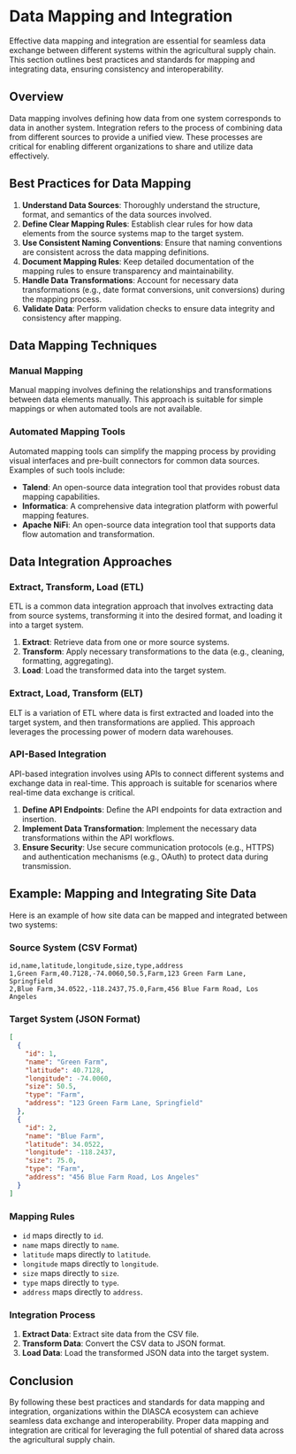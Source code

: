 
# Data Mapping and Integration

Effective data mapping and integration are essential for seamless data exchange between different systems within the agricultural supply chain. This section outlines best practices and standards for mapping and integrating data, ensuring consistency and interoperability.

## Overview

Data mapping involves defining how data from one system corresponds to data in another system. Integration refers to the process of combining data from different sources to provide a unified view. These processes are critical for enabling different organizations to share and utilize data effectively.

## Best Practices for Data Mapping

1. **Understand Data Sources**: Thoroughly understand the structure, format, and semantics of the data sources involved.
2. **Define Clear Mapping Rules**: Establish clear rules for how data elements from the source systems map to the target system.
3. **Use Consistent Naming Conventions**: Ensure that naming conventions are consistent across the data mapping definitions.
4. **Document Mapping Rules**: Keep detailed documentation of the mapping rules to ensure transparency and maintainability.
5. **Handle Data Transformations**: Account for necessary data transformations (e.g., date format conversions, unit conversions) during the mapping process.
6. **Validate Data**: Perform validation checks to ensure data integrity and consistency after mapping.

## Data Mapping Techniques

### Manual Mapping

Manual mapping involves defining the relationships and transformations between data elements manually. This approach is suitable for simple mappings or when automated tools are not available.

### Automated Mapping Tools

Automated mapping tools can simplify the mapping process by providing visual interfaces and pre-built connectors for common data sources. Examples of such tools include:

- **Talend**: An open-source data integration tool that provides robust data mapping capabilities.
- **Informatica**: A comprehensive data integration platform with powerful mapping features.
- **Apache NiFi**: An open-source data integration tool that supports data flow automation and transformation.

## Data Integration Approaches

### Extract, Transform, Load (ETL)

ETL is a common data integration approach that involves extracting data from source systems, transforming it into the desired format, and loading it into a target system.

1. **Extract**: Retrieve data from one or more source systems.
2. **Transform**: Apply necessary transformations to the data (e.g., cleaning, formatting, aggregating).
3. **Load**: Load the transformed data into the target system.

### Extract, Load, Transform (ELT)

ELT is a variation of ETL where data is first extracted and loaded into the target system, and then transformations are applied. This approach leverages the processing power of modern data warehouses.

### API-Based Integration

API-based integration involves using APIs to connect different systems and exchange data in real-time. This approach is suitable for scenarios where real-time data exchange is critical.

1. **Define API Endpoints**: Define the API endpoints for data extraction and insertion.
2. **Implement Data Transformation**: Implement the necessary data transformations within the API workflows.
3. **Ensure Security**: Use secure communication protocols (e.g., HTTPS) and authentication mechanisms (e.g., OAuth) to protect data during transmission.

## Example: Mapping and Integrating Site Data

Here is an example of how site data can be mapped and integrated between two systems:

### Source System (CSV Format)

```
id,name,latitude,longitude,size,type,address
1,Green Farm,40.7128,-74.0060,50.5,Farm,123 Green Farm Lane, Springfield
2,Blue Farm,34.0522,-118.2437,75.0,Farm,456 Blue Farm Road, Los Angeles
```

### Target System (JSON Format)

```json
[
  {
    "id": 1,
    "name": "Green Farm",
    "latitude": 40.7128,
    "longitude": -74.0060,
    "size": 50.5,
    "type": "Farm",
    "address": "123 Green Farm Lane, Springfield"
  },
  {
    "id": 2,
    "name": "Blue Farm",
    "latitude": 34.0522,
    "longitude": -118.2437,
    "size": 75.0,
    "type": "Farm",
    "address": "456 Blue Farm Road, Los Angeles"
  }
]
```

### Mapping Rules

- `id` maps directly to `id`.
- `name` maps directly to `name`.
- `latitude` maps directly to `latitude`.
- `longitude` maps directly to `longitude`.
- `size` maps directly to `size`.
- `type` maps directly to `type`.
- `address` maps directly to `address`.

### Integration Process

1. **Extract Data**: Extract site data from the CSV file.
2. **Transform Data**: Convert the CSV data to JSON format.
3. **Load Data**: Load the transformed JSON data into the target system.

## Conclusion

By following these best practices and standards for data mapping and integration, organizations within the DIASCA ecosystem can achieve seamless data exchange and interoperability. Proper data mapping and integration are critical for leveraging the full potential of shared data across the agricultural supply chain.
